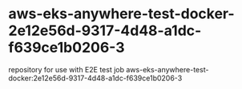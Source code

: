 # aws-eks-anywhere-test-docker-2e12e56d-9317-4d48-a1dc-f639ce1b0206-3
repository for use with E2E test job aws-eks-anywhere-test-docker:2e12e56d-9317-4d48-a1dc-f639ce1b0206-3
